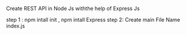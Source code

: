 Create REST API in Node Js  withthe help of Express Js 

step 1 :
npm intall init , npm intall Express
step 2: Create main File Name index.js